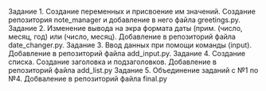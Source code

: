 Задание 1. Создание переменных и присвоение им значений. Создание репозитория  note_manager и добавление в него файла greetings.py.
Задание 2. Изменение вывода на экра формата даты (прим. (число, месяц, год) или (число, месяц). Добавление в репозиторий файла date_changer.py.
Задание 3. Ввод данных при помощи команды (input). Добавление в репозиторий файла add_input.py.
Задание 4. Создание списка. Создание заголовка и подзаголовков. Добавление в репозиторий файла add_list.py
Задание 5. Объединение заданий с №1 по №4. Добваление в репозиторий файла final.py
